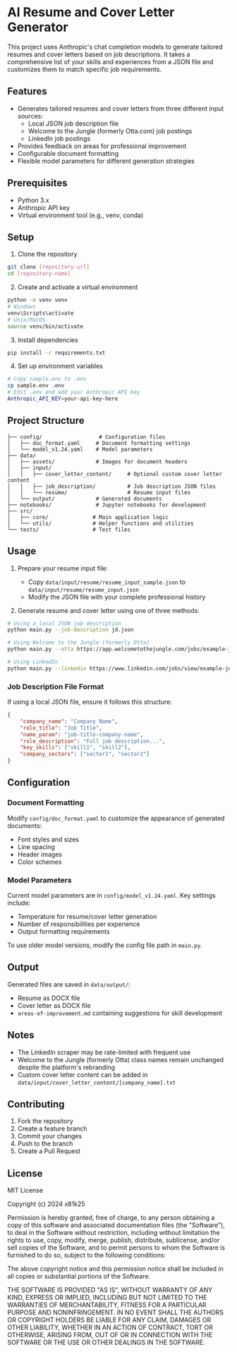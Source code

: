 # AI Resume and Cover Letter Generator

This project uses Anthropic's chat completion models to generate tailored resumes and cover letters based on job descriptions. It takes a comprehensive list of your skills and experiences from a JSON file and customizes them to match specific job requirements.

## Features

- Generates tailored resumes and cover letters from three different input sources:
  - Local JSON job description file
  - Welcome to the Jungle (formerly Otta.com) job postings
  - LinkedIn job postings
- Provides feedback on areas for professional improvement
- Configurable document formatting
- Flexible model parameters for different generation strategies

## Prerequisites

- Python 3.x
- Anthropic API key
- Virtual environment tool (e.g., venv, conda)

## Setup

1. Clone the repository
```bash
git clone [repository-url]
cd [repository-name]
```

2. Create and activate a virtual environment
```bash
python -m venv venv
# Windows
venv\Scripts\activate
# Unix/MacOS
source venv/bin/activate
```

3. Install dependencies
```bash
pip install -r requirements.txt
```

4. Set up environment variables
```bash
# Copy sample.env to .env
cp sample.env .env
# Edit .env and add your Anthropic API key
Anthropic_API_KEY=your-api-key-here
```

## Project Structure

```
├── config/                  # Configuration files
│   ├── doc_format.yaml     # Document formatting settings
│   └── model_v1.24.yaml    # Model parameters
├── data/
│   ├── assets/             # Images for document headers
│   ├── input/
│   │   ├── cover_letter_content/     # Optional custom cover letter content
│   │   ├── job_description/          # Job description JSON files
│   │   └── resume/                   # Resume input files
│   └── output/             # Generated documents
├── notebooks/              # Jupyter notebooks for development
├── src/
│   ├── core/              # Main application logic
│   └── utils/             # Helper functions and utilities
└── tests/                 # Test files
```

## Usage

1. Prepare your resume input file:
   - Copy `data/input/resume/resume_input_sample.json` to `data/input/resume/resume_input.json`
   - Modify the JSON file with your complete professional history

2. Generate resume and cover letter using one of three methods:

```bash
# Using a local JSON job description
python main.py --job-description jd.json

# Using Welcome to the Jungle (formerly Otta)
python main.py --otta https://app.welcometothejungle.com/jobs/example-job-id

# Using LinkedIn
python main.py --linkedin https://www.linkedin.com/jobs/view/example-job-id
```

### Job Description File Format

If using a local JSON file, ensure it follows this structure:
```json
{
    "company_name": "Company Name",
    "role_title": "Job Title",
    "name_param": "job-title-company-name",
    "role_description": "Full job description...",
    "key_skills": ["skill1", "skill2"],
    "company_sectors": ["sector1", "sector2"]
}
```

## Configuration

### Document Formatting

Modify `config/doc_format.yaml` to customize the appearance of generated documents:
- Font styles and sizes
- Line spacing
- Header images
- Color schemes

### Model Parameters

Current model parameters are in `config/model_v1.24.yaml`. Key settings include:
- Temperature for resume/cover letter generation
- Number of responsibilities per experience
- Output formatting requirements

To use older model versions, modify the config file path in `main.py`.

## Output

Generated files are saved in `data/output/`:
- Resume as DOCX file
- Cover letter as DOCX file
- `areas-of-improvement.md` containing suggestions for skill development

## Notes

- The LinkedIn scraper may be rate-limited with frequent use
- Welcome to the Jungle (formerly Otta) class names remain unchanged despite the platform's rebranding
- Custom cover letter content can be added in `data/input/cover_letter_content/[company_name].txt`

## Contributing

1. Fork the repository
2. Create a feature branch
3. Commit your changes
4. Push to the branch
5. Create a Pull Request

## License

MIT License

Copyright (c) 2024 x81k25

Permission is hereby granted, free of charge, to any person obtaining a copy
of this software and associated documentation files (the "Software"), to deal
in the Software without restriction, including without limitation the rights
to use, copy, modify, merge, publish, distribute, sublicense, and/or sell
copies of the Software, and to permit persons to whom the Software is
furnished to do so, subject to the following conditions:

The above copyright notice and this permission notice shall be included in all
copies or substantial portions of the Software.

THE SOFTWARE IS PROVIDED "AS IS", WITHOUT WARRANTY OF ANY KIND, EXPRESS OR
IMPLIED, INCLUDING BUT NOT LIMITED TO THE WARRANTIES OF MERCHANTABILITY,
FITNESS FOR A PARTICULAR PURPOSE AND NONINFRINGEMENT. IN NO EVENT SHALL THE
AUTHORS OR COPYRIGHT HOLDERS BE LIABLE FOR ANY CLAIM, DAMAGES OR OTHER
LIABILITY, WHETHER IN AN ACTION OF CONTRACT, TORT OR OTHERWISE, ARISING FROM,
OUT OF OR IN CONNECTION WITH THE SOFTWARE OR THE USE OR OTHER DEALINGS IN THE
SOFTWARE.